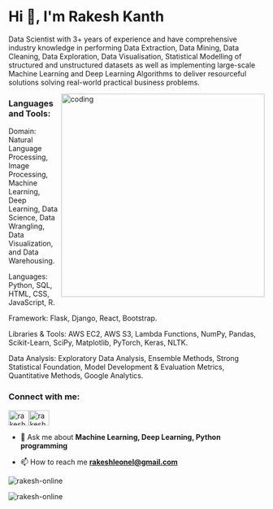 

<h1 align="left">Hi 👋, I'm Rakesh Kanth</h1>
<p align="left">Data Scientist with 3+ years of experience and have comprehensive industry knowledge in performing Data Extraction, Data Mining,
Data Cleaning, Data Exploration, Data Visualisation, Statistical Modelling of structured and unstructured datasets as well as
implementing large-scale Machine Learning and Deep Learning Algorithms to deliver resourceful solutions solving real-world practical
business problems.</p>
<img align="right" alt="coding" width="400" src= "https://miro.medium.com/max/1400/0*oHwW14arOJOAy7Pm.gif">






<h3 align="left">Languages and Tools:</h3>
<p>Domain: Natural Language Processing, Image Processing, Machine Learning, Deep Learning, Data Science, Data Wrangling, Data Visualization, and Data Warehousing.

Languages: Python, SQL, HTML, CSS, JavaScript, R.

Framework: Flask, Django, React, Bootstrap.

Libraries & Tools: AWS EC2, AWS S3, Lambda Functions, NumPy, Pandas, Scikit-Learn, SciPy, Matplotlib, PyTorch, Keras, NLTK.

Data Analysis: Exploratory Data Analysis, Ensemble Methods, Strong Statistical Foundation, Model Development & Evaluation Metrics, Quantitative Methods, Google Analytics.</p>

<h3 align="left">Connect with me:</h3>
<p align="left">
<a href="https://linkedin.com/in/rakesh-kanth-andugala" target="blank"><img align="center" src="https://raw.githubusercontent.com/rahuldkjain/github-profile-readme-generator/master/src/images/icons/Social/linked-in-alt.svg" alt="rakesh-kanth-andugala" height="30" width="40" /></a><a href="https://instagram.com/rakesh_online_" target="blank"><img align="center" src="https://raw.githubusercontent.com/rahuldkjain/github-profile-readme-generator/master/src/images/icons/Social/instagram.svg" alt="rakesh_online_" height="30" width="40" /></a>
</p>

- 💬 Ask me about **Machine Learning, Deep Learning, Python programming**

- 📫 How to reach me **rakeshleonel@gmail.com**

<p><img align="center" src="https://github-readme-stats.vercel.app/api/top-langs?username=rakesh-online&show_icons=true&locale=en&layout=compact" alt="rakesh-online" /></p>

<p><img align="center" src="https://github-readme-streak-stats.herokuapp.com/?user=rakesh-online&" alt="rakesh-online" /></p>
